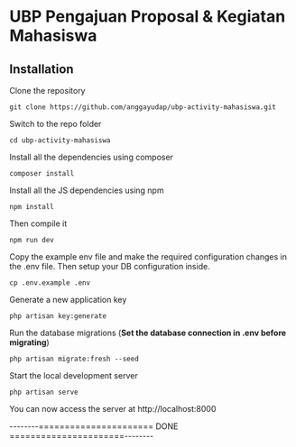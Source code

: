 # UBP Pengajuan Proposal & Kegiatan Mahasiswa

## Installation
 

Clone the repository

    git clone https://github.com/anggayudap/ubp-activity-mahasiswa.git

Switch to the repo folder

    cd ubp-activity-mahasiswa

Install all the dependencies using composer

    composer install

Install all the JS dependencies using npm

    npm install

Then compile it

    npm run dev

Copy the example env file and make the required configuration changes in the .env file. Then setup your DB configuration inside.

    cp .env.example .env

Generate a new application key

    php artisan key:generate


Run the database migrations (**Set the database connection in .env before migrating**)

    php artisan migrate:fresh --seed

Start the local development server

    php artisan serve

You can now access the server at http://localhost:8000

--------====================== DONE ======================--------